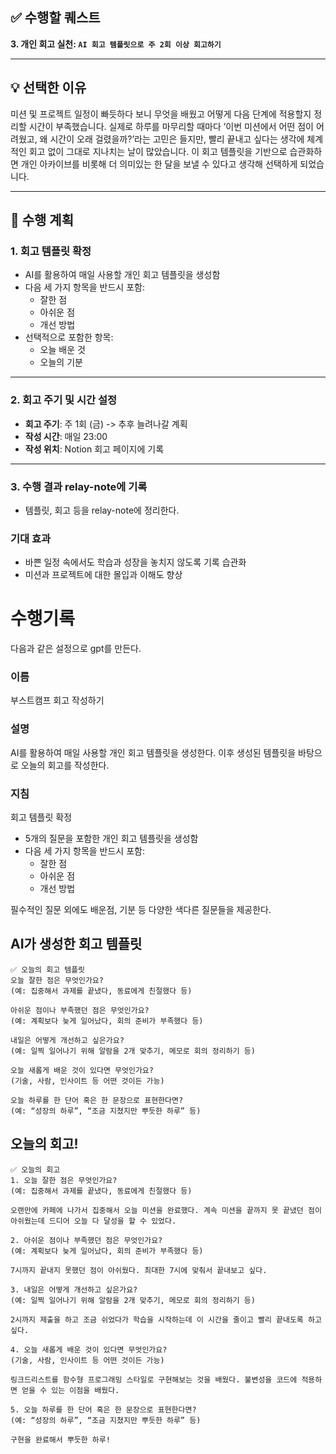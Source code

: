 ## ✅ 수행할 퀘스트
**3. 개인 회고 실천: `AI 회고 템플릿으로 주 2회 이상 회고하기`**

---

## 💡 선택한 이유

미션 및 프로젝트 일정이 빠듯하다 보니 무엇을 배웠고 어떻게 다음 단계에 적용할지 정리할 시간이 부족했습니다. 실제로 하루를 마무리할 때마다 ’이번 미션에서 어떤 점이 어려웠고, 왜 시간이 오래 걸렸을까?’라는 고민은 들지만, 빨리 끝내고 싶다는 생각에 체계적인 회고 없이 그대로 지나치는 날이 많았습니다. 이 회고 템플릿을 기반으로 습관화하면 개인 아카이브를 비롯해 더 의미있는 한 달을 보낼 수 있다고 생각해 선택하게 되었습니다.

---

## 🧭 수행 계획

### 1. 회고 템플릿 확정

- AI를 활용하여 매일 사용할 개인 회고 템플릿을 생성함
- 다음 세 가지 항목을 반드시 포함:
  - 잘한 점
  - 아쉬운 점
  - 개선 방법
- 선택적으로 포함한 항목:
  - 오늘 배운 것
  - 오늘의 기분

---

### 2. 회고 주기 및 시간 설정
- **회고 주기**: 주 1회 (금) -> 추후 늘려나갈 계획  
- **작성 시간**: 매일 23:00
- **작성 위치**: Notion 회고 페이지에 기록  

---

### 3. 수행 결과 relay-note에 기록
- 템플릿, 회고 등을 relay-note에 정리한다.

### 기대 효과
- 바쁜 일정 속에서도 학습과 성장을 놓치지 않도록 기록 습관화
- 미션과 프로젝트에 대한 몰입과 이해도 향상

# 수행기록

다음과 같은 설정으로 gpt를 만든다.

### 이름
부스트캠프 회고 작성하기

### 설명
AI를 활용하여 매일 사용할 개인 회고 템플릿을 생성한다. 이후 생성된 템플릿을 바탕으로 오늘의 회고를 작성한다.

### 지침
회고 템플릿 확정

- 5개의 질문을 포함한 개인 회고 템플릿을 생성함
- 다음 세 가지 항목을 반드시 포함:
  - 잘한 점
  - 아쉬운 점
  - 개선 방법

필수적인 질문 외에도 배운점, 기분 등 다양한 색다른 질문들을 제공한다.

## AI가 생성한 회고 템플릿
```
✅ 오늘의 회고 템플릿
오늘 잘한 점은 무엇인가요?
(예: 집중해서 과제를 끝냈다, 동료에게 친절했다 등)

아쉬운 점이나 부족했던 점은 무엇인가요?
(예: 계획보다 늦게 일어났다, 회의 준비가 부족했다 등)

내일은 어떻게 개선하고 싶은가요?
(예: 일찍 일어나기 위해 알람을 2개 맞추기, 메모로 회의 정리하기 등)

오늘 새롭게 배운 것이 있다면 무엇인가요?
(기술, 사람, 인사이트 등 어떤 것이든 가능)

오늘 하루를 한 단어 혹은 한 문장으로 표현한다면?
(예: “성장의 하루”, “조금 지쳤지만 뿌듯한 하루” 등)
```

## 오늘의 회고!
```
✅ 오늘의 회고
1. 오늘 잘한 점은 무엇인가요?
(예: 집중해서 과제를 끝냈다, 동료에게 친절했다 등)

오랜만에 카페에 나가서 집중해서 오늘 미션을 완료했다. 계속 미션을 끝까지 못 끝냈던 점이 아쉬웠는데 드디어 오늘 다 달성을 할 수 있었다.

2. 아쉬운 점이나 부족했던 점은 무엇인가요?
(예: 계획보다 늦게 일어났다, 회의 준비가 부족했다 등)

7시까지 끝내지 못했던 점이 아쉬웠다. 최대한 7시에 맞춰서 끝내보고 싶다.

3. 내일은 어떻게 개선하고 싶은가요?
(예: 일찍 일어나기 위해 알람을 2개 맞추기, 메모로 회의 정리하기 등)

2시까지 제출을 하고 조금 쉬었다가 학습을 시작하는데 이 시간을 줄이고 빨리 끝내도록 하고 싶다.

4. 오늘 새롭게 배운 것이 있다면 무엇인가요?
(기술, 사람, 인사이트 등 어떤 것이든 가능)

링크드리스트를 함수형 프로그래밍 스타일로 구현해보는 것을 배웠다. 불변성을 코드에 적용하면 얻을 수 있는 이점을 배웠다.

5. 오늘 하루를 한 단어 혹은 한 문장으로 표현한다면?
(예: “성장의 하루”, “조금 지쳤지만 뿌듯한 하루” 등)

구현을 완료해서 뿌듯한 하루!
```